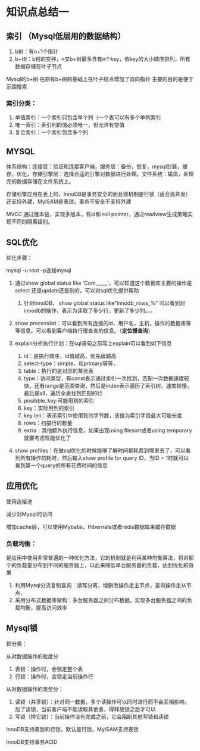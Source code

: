 # 知识点总结一

## 索引 （Mysql低层用的数据结构）

1. b树：有n+1个指针
2. b+树：b树的变种，n叉b+树最多含有n个key，依key的大小顺序排列，所有数据存储在叶子节点

Mysql的b+树 在原有b+树的基础上在叶子结点增加了双向指针 主要的目的是便于范围搜索

### 索引分类：

1. 单值索引：一个索引只包含单个列（一个表可以有多个单列索引
2. 唯一索引：索引列的值必须唯一，但允许有空值
3. 复合索引：一个索引包含多个列



## MYSQL

体系结构：连接层：验证和连接客户端，服务层：备份，恢复，mysql封装，缓存，优化，存储引擎层：选择合适的引擎对数据进行处理。文件系统：磁盘，处理完的数据存储在文件系统上。

存储引擎应用在表上的，InnoDB是事务安全的而且锁机制是行锁（适合高并发）还支持外建，MyISAM是表锁，事务不安全不支持外建

MVCC 通过版本链，实现多版本，有id和 roll pointer，通过readview生成策略实现不同的隔离级别。



## SQL优化

优化步骤：

mysql -u root -p连接mysql

1. 通过show global status like ‘Com\_\_\_\_\_‘，可以知道这个数据库主要的操作是select 还是update还是别的，可以对sql优化提供帮助
   1. 针对InnoDB， show global status like“Innodb\_rows\_%“ 可以看到对innodb的操作，表示为读取了多少行，更新了多少列。。。
2. show processlist：可以看到所有连接的id，用户名，主机，操作的数据库等等信息。可以看到客户端执行慢查询的信息。（**定位慢查询**）
3. explain分析执行计划：在sql语句之前写上explain可以看到如下信息

   1. id：是执行顺序，id值越高，优先级越高
   2. select-type：simple，和primary等等，
   3. table：执行的是对应的某张表
   4. type：访问类型，有const表示通过索引一次找到，匹配一次数据速度较快，还有range是范围查询，然后是index表示遍历了索引树，速度较慢，最后是all，遍历全表找到匹配的行
   5. posibble\_key:可能用到的索引
   6. key：实际用到的索引
   7. key len：表示索引中使用到的字节数，该值为索引字段最大可能长度
   8. rows：扫描行的数量
   9. extra：其他额外执行信息，如果出现using filesort或者using temporary就要考虑性能优化了

4. show profiles：在做sql优化的时候能够了解时间都耗费到哪里去了，可以看到所有操作的耗时，然后输入show profile for query ID，当ID = 1时就可以看到第一个query的所有花费时间的信息

## 应用优化

使用连接池

减少对Mysql的访问

增加cache层，可以使用Mybatis，Hibernate或者redis数据库来缓存数据

### 负载均衡：

是应用中使用非常普遍的一种优化方法，它的机制就是利用某种均衡算法，将对那个的负载量分布到不同的服务器上，以此来降低单台服务器的负载，达到优化的效果

1. 利用Mysql分流复制查询：读写分离，增删改操作走主节点，查询操作走从节点，
2. 采用分布式数据库架构：多台服务器之间分布数据，实现多台服务器之间的负载均衡，提高访问效率

## Mysql锁

锁分类：

从对数据操作的粒度分

1. 表锁：操作时，会锁定整个表
2. 行锁：操作时，会锁定当前操作行

从对数据操作的类型分：

1. 读锁（共享锁）：针对同一数据，多个读操作可以同时进行而不会互相影响，加了读锁，当前客户端不能读取其他表，得释放锁之后才可以
2. 写锁（排它锁）：当前操作没有完成之前，它会阻断其他写锁和读锁

InnoDB支持表锁和行锁，默认是行锁，MyISAM支持表锁

InnoDB支持事务ACID

